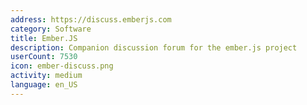 ```yaml
---
address: https://discuss.emberjs.com
category: Software
title: Ember.JS
description: Companion discussion forum for the ember.js project
userCount: 7530
icon: ember-discuss.png
activity: medium
language: en_US
---
```

